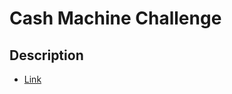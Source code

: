 # Cash Machine Challenge

## Description
- [Link](http://dojopuzzles.com/problemas/exibe/caixa-eletronico/)
